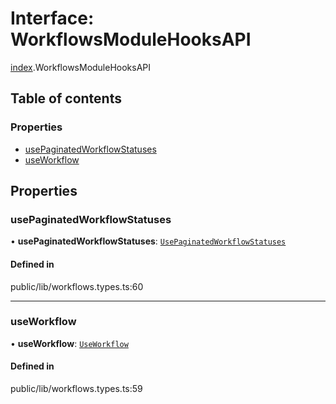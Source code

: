 # Interface: WorkflowsModuleHooksAPI

[index](../wiki/index).WorkflowsModuleHooksAPI

## Table of contents

### Properties

- [usePaginatedWorkflowStatuses](../wiki/index.WorkflowsModuleHooksAPI#usepaginatedworkflowstatuses-1)
- [useWorkflow](../wiki/index.WorkflowsModuleHooksAPI#useworkflow-1)

## Properties

### usePaginatedWorkflowStatuses

• **usePaginatedWorkflowStatuses**: [`UsePaginatedWorkflowStatuses`](../wiki/index.%3Cinternal%3E#usepaginatedworkflowstatuses-1)

#### Defined in

public/lib/workflows.types.ts:60

___

### useWorkflow

• **useWorkflow**: [`UseWorkflow`](../wiki/index.%3Cinternal%3E#useworkflow-1)

#### Defined in

public/lib/workflows.types.ts:59
